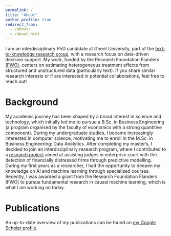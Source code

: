 ```yaml
---
permalink: /
title: "About"
author_profile: true
redirect_from: 
  - /about/
  - /about.html
---
```


I am an interdisciplinary PhD candidate at Ghent University, part of the [text-to-knowledge research group](https://ugentt2k.github.io/), with a research focus on data-driven decision support. My work, funded by the Research Foundation Flanders [(FWO)](https://researchportal.be/nl/project/causale-bayesiaanse-netwerken-en-neurale-netwerken-integreren-om-probabilistisch-te), centers on estimating heterogeneous treatment effects from structured and unstructured data (particularly text). If you share similar research interests or if are interested in potential collaborations, feel free to reach out!

Background
======
My academic journey has been shaped by a broad interest in science and technology, which initially led me to pursue a B.Sc. in Business Engineering (a program organised by the faculty of economics with a strong quantitive component). During my undergraduate studies, I became increasingly interested in computer science, motivating me to enroll in the M.Sc. in Business Engineering: Data Analytics. After completing my master’s, I decided to join an interdisciplinary research program, where I contributed to a [research project](https://researchportal.be/nl/project/evaluatie-van-ondernemingen-moeilijkheden-door-gebruik-van-machine-learning-ontwikkeling) aimed at assisting judges in enterprise court with the detection of financially distressed firms through predictive modelling. During my first years as a researcher, I had the opportunity to deepen my knowledge on AI and machine learning through specialized courses. Recently, I was awarded a grant from the Research Foundation Flanders (FWO) to pursue fundamental research in causal machine learning, which is what I am working on today.

Publications
======
An up-to-date overview of my publications can be found on [my Google Scholar profile](https://scholar.google.be/citations?user=ce8BmFgAAAAJ&hl=nl).
